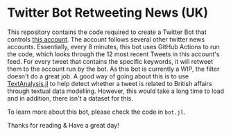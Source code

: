 # Twitter Bot Retweeting News (UK)

This repository contains the code required to create a Twitter Bot that controls [this account](https://twitter.com/kfungdev).
The account follows several other twitter news accounts. Essentially, every 8 minutes, this bot uses GitHub Actions to run the code, which looks through the 12 most recent Tweets in this account's feed. For every tweet that contains the specific keywords, it will retweet them to the account run by the bot. As this bot is currently a WIP, the filter doesn't do a great job. A good way of going about this is to use [TextAnalysis.jl](https://github.com/JuliaText/TextAnalysis.jl) to help detect whether a tweet is related to British affairs through textual data modelling. However, this would take a long time to load and in addition, there isn't a dataset for this.

To learn more about this bot, please check the code in `bot.jl`.

Thanks for reading & Have a great day!
